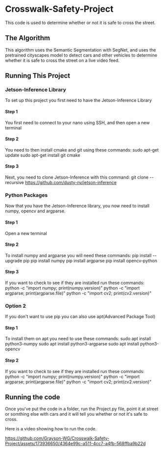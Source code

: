 # Crosswalk-Safety-Project
This code is used to determine whether or not it is safe to cross the street.

## The Algorithm
This algorithm uses the Semantic Segmentation with SegNet, and uses the pretrained cityscapes model to detect cars and other vehicles to determine whether it is safe to cross the street on a live video feed.

## Running This Project
### Jetson-Inference Library
To set up this project you first need to have the Jetson-Inference Library

#### Step 1
You first need to connect to your nano using SSH, and then open a new terminal

#### Step 2
You need to then install cmake and git using these commands: sudo apt-get update sudo apt-get install git cmake

#### Step 3
Next, you need to clone Jetson-Inference with this command: git clone --recursive https://github.com/dusty-nv/jetson-inference

### Python Packages
Now that you have the Jetson-Inference library, you now need to install numpy, opencv and argparse.

#### Step 1
Open a new terminal

#### Step 2
To install numpy and argparse you will need these commands: pip install --upgrade pip pip install numpy pip install argparse pip install opencv-python

#### Step 3
If you want to check to see if they are installed run these commands: python -c "import numpy; print(numpy.version)" python -c "import argparse; print(argparse.file)" python -c "import cv2; print(cv2.version)"

### Option 2
If you don't want to use pip you can also use apt(Advanced Package Tool)

#### Step 1
To install them on apt you need to use these commands: sudo apt install python3-numpy sudo apt install python3-argparse sudo apt install python3-opencv

#### Step 2
If you want to check to see if they are installed run these commands: python -c "import numpy; print(numpy.version)" python -c "import argparse; print(argparse.file)" python -c "import cv2; print(cv2.version)"

## Running the code
Once you've put the code in a folder, run the Project.py file, point it at street or somthing else with cars and it will tell you whether or not it's safe to cross.

Here is a video showing how to run the code.

https://github.com/Grayson-WG/Crosswalk-Safety-Project/assets/173936650/4364e99c-a511-4cc7-a4fb-568ffba9b22d



